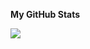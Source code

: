 <b>My GitHub Stats</b>

<a href="http://www.github.com/arnavsheth-hash"><img src="https://github-readme-streak-stats.herokuapp.com/?user=arnavsheth-hash&stroke=ffffff&background=1c1917&ring=0891b2&fire=0891b2&currStreakNum=ffffff&currStreakLabel=0891b2&sideNums=ffffff&sideLabels=ffffff&dates=ffffff&hide_border=true" /></a>
